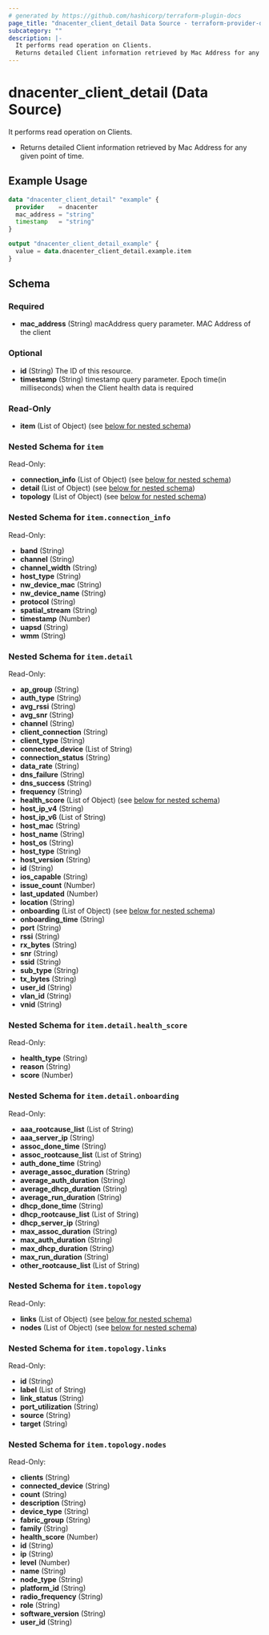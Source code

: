 ```yaml
---
# generated by https://github.com/hashicorp/terraform-plugin-docs
page_title: "dnacenter_client_detail Data Source - terraform-provider-dnacenter"
subcategory: ""
description: |-
  It performs read operation on Clients.
  Returns detailed Client information retrieved by Mac Address for any given point of time.
---
```


# dnacenter_client_detail (Data Source)

It performs read operation on Clients.

- Returns detailed Client information retrieved by Mac Address for any given point of time.

## Example Usage

```terraform
data "dnacenter_client_detail" "example" {
  provider    = dnacenter
  mac_address = "string"
  timestamp   = "string"
}

output "dnacenter_client_detail_example" {
  value = data.dnacenter_client_detail.example.item
}
```

<!-- schema generated by tfplugindocs -->
## Schema

### Required

- **mac_address** (String) macAddress query parameter. MAC Address of the client

### Optional

- **id** (String) The ID of this resource.
- **timestamp** (String) timestamp query parameter. Epoch time(in milliseconds) when the Client health data is required

### Read-Only

- **item** (List of Object) (see [below for nested schema](#nestedatt--item))

<a id="nestedatt--item"></a>
### Nested Schema for `item`

Read-Only:

- **connection_info** (List of Object) (see [below for nested schema](#nestedobjatt--item--connection_info))
- **detail** (List of Object) (see [below for nested schema](#nestedobjatt--item--detail))
- **topology** (List of Object) (see [below for nested schema](#nestedobjatt--item--topology))

<a id="nestedobjatt--item--connection_info"></a>
### Nested Schema for `item.connection_info`

Read-Only:

- **band** (String)
- **channel** (String)
- **channel_width** (String)
- **host_type** (String)
- **nw_device_mac** (String)
- **nw_device_name** (String)
- **protocol** (String)
- **spatial_stream** (String)
- **timestamp** (Number)
- **uapsd** (String)
- **wmm** (String)


<a id="nestedobjatt--item--detail"></a>
### Nested Schema for `item.detail`

Read-Only:

- **ap_group** (String)
- **auth_type** (String)
- **avg_rssi** (String)
- **avg_snr** (String)
- **channel** (String)
- **client_connection** (String)
- **client_type** (String)
- **connected_device** (List of String)
- **connection_status** (String)
- **data_rate** (String)
- **dns_failure** (String)
- **dns_success** (String)
- **frequency** (String)
- **health_score** (List of Object) (see [below for nested schema](#nestedobjatt--item--detail--health_score))
- **host_ip_v4** (String)
- **host_ip_v6** (List of String)
- **host_mac** (String)
- **host_name** (String)
- **host_os** (String)
- **host_type** (String)
- **host_version** (String)
- **id** (String)
- **ios_capable** (String)
- **issue_count** (Number)
- **last_updated** (Number)
- **location** (String)
- **onboarding** (List of Object) (see [below for nested schema](#nestedobjatt--item--detail--onboarding))
- **onboarding_time** (String)
- **port** (String)
- **rssi** (String)
- **rx_bytes** (String)
- **snr** (String)
- **ssid** (String)
- **sub_type** (String)
- **tx_bytes** (String)
- **user_id** (String)
- **vlan_id** (String)
- **vnid** (String)

<a id="nestedobjatt--item--detail--health_score"></a>
### Nested Schema for `item.detail.health_score`

Read-Only:

- **health_type** (String)
- **reason** (String)
- **score** (Number)


<a id="nestedobjatt--item--detail--onboarding"></a>
### Nested Schema for `item.detail.onboarding`

Read-Only:

- **aaa_rootcause_list** (List of String)
- **aaa_server_ip** (String)
- **assoc_done_time** (String)
- **assoc_rootcause_list** (List of String)
- **auth_done_time** (String)
- **average_assoc_duration** (String)
- **average_auth_duration** (String)
- **average_dhcp_duration** (String)
- **average_run_duration** (String)
- **dhcp_done_time** (String)
- **dhcp_rootcause_list** (List of String)
- **dhcp_server_ip** (String)
- **max_assoc_duration** (String)
- **max_auth_duration** (String)
- **max_dhcp_duration** (String)
- **max_run_duration** (String)
- **other_rootcause_list** (List of String)



<a id="nestedobjatt--item--topology"></a>
### Nested Schema for `item.topology`

Read-Only:

- **links** (List of Object) (see [below for nested schema](#nestedobjatt--item--topology--links))
- **nodes** (List of Object) (see [below for nested schema](#nestedobjatt--item--topology--nodes))

<a id="nestedobjatt--item--topology--links"></a>
### Nested Schema for `item.topology.links`

Read-Only:

- **id** (String)
- **label** (List of String)
- **link_status** (String)
- **port_utilization** (String)
- **source** (String)
- **target** (String)


<a id="nestedobjatt--item--topology--nodes"></a>
### Nested Schema for `item.topology.nodes`

Read-Only:

- **clients** (String)
- **connected_device** (String)
- **count** (String)
- **description** (String)
- **device_type** (String)
- **fabric_group** (String)
- **family** (String)
- **health_score** (Number)
- **id** (String)
- **ip** (String)
- **level** (Number)
- **name** (String)
- **node_type** (String)
- **platform_id** (String)
- **radio_frequency** (String)
- **role** (String)
- **software_version** (String)
- **user_id** (String)



